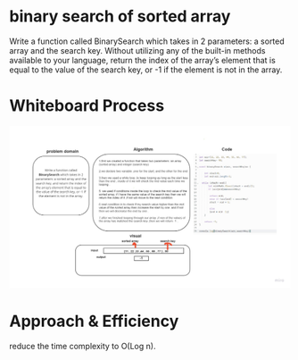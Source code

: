 # binary search of sorted array 

 Write a function called BinarySearch which takes in 2 parameters: a sorted array and the search key. Without utilizing any of the built-in methods available to your language, return the index of the array’s element that is equal to the value of the search key, or -1 if the element is not in the array.

 # Whiteboard Process

![whiteboard](array-binary-search.jpg)

# Approach & Efficiency

reduce the time complexity to O(Log n).



 

